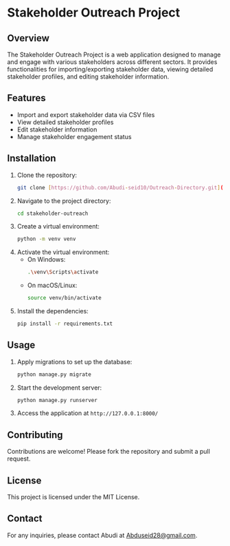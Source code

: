 # Stakeholder Outreach Project

## Overview
The Stakeholder Outreach Project is a web application designed to manage and engage with various stakeholders across different sectors. It provides functionalities for importing/exporting stakeholder data, viewing detailed stakeholder profiles, and editing stakeholder information.

## Features
- Import and export stakeholder data via CSV files
- View detailed stakeholder profiles
- Edit stakeholder information
- Manage stakeholder engagement status

## Installation
1. Clone the repository:
   ```bash
   git clone [https://github.com/Abudi-seid10/Outreach-Directory.git](https://github.com/Abudi-seid10/Outreach-Directory.git)
   ```
2. Navigate to the project directory:
   ```bash
   cd stakeholder-outreach
   ```
3. Create a virtual environment:
   ```bash
   python -m venv venv
   ```
4. Activate the virtual environment:
   - On Windows:
     ```bash
     .\venv\Scripts\activate
     ```
   - On macOS/Linux:
     ```bash
     source venv/bin/activate
     ```
5. Install the dependencies:
   ```bash
   pip install -r requirements.txt
   ```

## Usage
1. Apply migrations to set up the database:
   ```bash
   python manage.py migrate
   ```
2. Start the development server:
   ```bash
   python manage.py runserver
   ```
3. Access the application at `http://127.0.0.1:8000/`

## Contributing
Contributions are welcome! Please fork the repository and submit a pull request.

## License
This project is licensed under the MIT License.

## Contact
For any inquiries, please contact Abudi at Abduseid28@gmail.com.
